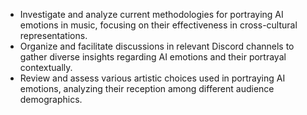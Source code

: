 - Investigate and analyze current methodologies for portraying AI emotions in music, focusing on their effectiveness in cross-cultural representations.
- Organize and facilitate discussions in relevant Discord channels to gather diverse insights regarding AI emotions and their portrayal contextually.
- Review and assess various artistic choices used in portraying AI emotions, analyzing their reception among different audience demographics.